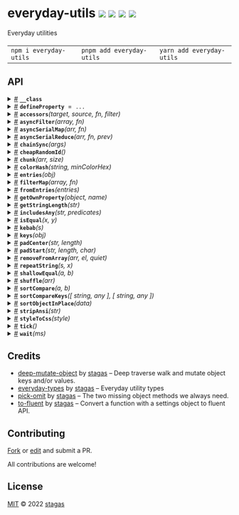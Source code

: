 <h1>
everyday-utils <a href="https://npmjs.org/package/everyday-utils"><img src="https://img.shields.io/badge/npm-v1.0.0-F00.svg?colorA=000"/></a> <a href="src"><img src="https://img.shields.io/badge/loc-236-FFF.svg?colorA=000"/></a> <a href="https://cdn.jsdelivr.net/npm/everyday-utils@1.0.0/dist/everyday-utils.min.js"><img src="https://img.shields.io/badge/brotli-1.7K-333.svg?colorA=000"/></a> <a href="LICENSE"><img src="https://img.shields.io/badge/license-MIT-F0B.svg?colorA=000"/></a>
</h1>

<p></p>

Everyday utilities

<h4>
<table><tr><td title="Triple click to select and copy paste">
<code>npm i everyday-utils </code>
</td><td title="Triple click to select and copy paste">
<code>pnpm add everyday-utils </code>
</td><td title="Triple click to select and copy paste">
<code>yarn add everyday-utils</code>
</td></tr></table>
</h4>

## API

<p>  <details id="__class$179" title="Class" ><summary><span><a href="#__class$179">#</a></span>  <code><strong>__class</strong></code>    </summary>    <ul>        <p>  <details id="configurable$180" title="Property" ><summary><span><a href="#configurable$180">#</a></span>  <code><strong>configurable</strong></code>  <span><span>&nbsp;=&nbsp;</span>  <code>false</code></span>  </summary>  <a href="src/everyday-utils.ts#L211">src/everyday-utils.ts#L211</a>  <ul><p>boolean</p>        </ul></details><details id="enumerable$181" title="Property" ><summary><span><a href="#enumerable$181">#</a></span>  <code><strong>enumerable</strong></code>  <span><span>&nbsp;=&nbsp;</span>  <code>false</code></span>  </summary>  <a href="src/everyday-utils.ts#L212">src/everyday-utils.ts#L212</a>  <ul><p>boolean</p>        </ul></details><details id="writable$182" title="Property" ><summary><span><a href="#writable$182">#</a></span>  <code><strong>writable</strong></code>  <span><span>&nbsp;=&nbsp;</span>  <code>bool</code></span>  </summary>  <a href="src/everyday-utils.ts#L213">src/everyday-utils.ts#L213</a>  <ul><p>boolean</p>        </ul></details><details id="get$183" title="Method" ><summary><span><a href="#get$183">#</a></span>  <code><strong>get</strong></code><em>()</em>    </summary>  <a href="src/everyday-utils.ts#L214">src/everyday-utils.ts#L214</a>  <ul>    <p>      <p><strong>get</strong><em>()</em>  &nbsp;=&gt;  <ul>any</ul></p></p>    </ul></details><details id="set$185" title="Method" ><summary><span><a href="#set$185">#</a></span>  <code><strong>set</strong></code><em>(v)</em>    </summary>  <a href="src/everyday-utils.ts#L215">src/everyday-utils.ts#L215</a>  <ul>    <p>    <details id="v$187" title="Parameter" ><summary><span><a href="#v$187">#</a></span>  <code><strong>v</strong></code>    </summary>    <ul><p>any</p>        </ul></details>  <p><strong>set</strong><em>(v)</em>  &nbsp;=&gt;  <ul>void</ul></p></p>    </ul></details></p></ul></details><details id="defineProperty$148" title="Variable" ><summary><span><a href="#defineProperty$148">#</a></span>  <code><strong>defineProperty</strong></code>  <span><span>&nbsp;=&nbsp;</span>  <code>...</code></span>  </summary>  <a href="src/everyday-utils.ts#L209">src/everyday-utils.ts#L209</a>  <ul><p><span>Fluent</span>&lt;<details id="__type$149" title="Function" ><summary><span><a href="#__type$149">#</a></span>  <em>(object, name, value)</em>    </summary>    <ul>    <p>    <details id="object$152" title="Parameter" ><summary><span><a href="#object$152">#</a></span>  <code><strong>object</strong></code>    </summary>    <ul><p>object</p>        </ul></details><details id="name$153" title="Parameter" ><summary><span><a href="#name$153">#</a></span>  <code><strong>name</strong></code>    </summary>    <ul><p><span>PropertyKey</span></p>        </ul></details><details id="value$154" title="Parameter" ><summary><span><a href="#value$154">#</a></span>  <code><strong>value</strong></code>    </summary>    <ul><p><a href="#T$151">T</a></p>        </ul></details>  <p><strong></strong>&lt;<span>T</span>&gt;<em>(object, name, value)</em>  &nbsp;=&gt;  <ul>object</ul></p></p>    </ul></details>, <span>Required</span>&lt;<a href="#__class$179">__class</a>&gt;&gt;</p>        </ul></details><details id="accessors$35" title="Function" ><summary><span><a href="#accessors$35">#</a></span>  <code><strong>accessors</strong></code><em>(target, source, fn, filter)</em>    </summary>  <a href="src/everyday-utils.ts#L32">src/everyday-utils.ts#L32</a>  <ul>    <p>    <details id="target$39" title="Parameter" ><summary><span><a href="#target$39">#</a></span>  <code><strong>target</strong></code>    </summary>    <ul><p><a href="#T$38">T</a></p>        </ul></details><details id="source$40" title="Parameter" ><summary><span><a href="#source$40">#</a></span>  <code><strong>source</strong></code>    </summary>    <ul><p><a href="#S$37">S</a></p>        </ul></details><details id="fn$41" title="Function" ><summary><span><a href="#fn$41">#</a></span>  <code><strong>fn</strong></code><em>(key, value)</em>    </summary>    <ul>    <p>    <details id="key$44" title="Parameter" ><summary><span><a href="#key$44">#</a></span>  <code><strong>key</strong></code>    </summary>    <ul><p><span>Narrow</span>&lt;keyof     <a href="#S$37">S</a>, string&gt;</p>        </ul></details><details id="value$45" title="Parameter" ><summary><span><a href="#value$45">#</a></span>  <code><strong>value</strong></code>    </summary>    <ul><p><a href="#S$37">S</a>  [<span>Narrow</span>&lt;keyof     <a href="#S$37">S</a>, string&gt;]</p>        </ul></details>  <p><strong>fn</strong><em>(key, value)</em>  &nbsp;=&gt;  <ul><span>PropertyDescriptor</span></ul></p></p>    </ul></details><details id="filter$46" title="Function" ><summary><span><a href="#filter$46">#</a></span>  <code><strong>filter</strong></code><em>(key, value)</em>    </summary>    <ul>    <p>    <details id="key$49" title="Parameter" ><summary><span><a href="#key$49">#</a></span>  <code><strong>key</strong></code>    </summary>    <ul><p><span>Narrow</span>&lt;keyof     <a href="#S$37">S</a>, string&gt;</p>        </ul></details><details id="value$50" title="Parameter" ><summary><span><a href="#value$50">#</a></span>  <code><strong>value</strong></code>    </summary>    <ul><p><a href="#S$37">S</a>  [<span>Narrow</span>&lt;keyof     <a href="#S$37">S</a>, string&gt;]</p>        </ul></details>  <p><strong>filter</strong><em>(key, value)</em>  &nbsp;=&gt;  <ul>boolean</ul></p></p>    </ul></details>  <p><strong>accessors</strong>&lt;<span>S</span>, <span>T</span>&gt;<em>(target, source, fn, filter)</em>  &nbsp;=&gt;  <ul><details id="__type$51" title="Function" ><summary><span><a href="#__type$51">#</a></span>  <em>()</em>    </summary>    <ul>    <p>      <p><strong></strong><em>()</em>  &nbsp;=&gt;  <ul>void</ul></p></p>    </ul></details></ul></p></p>    </ul></details><details id="asyncFilter$140" title="Function" ><summary><span><a href="#asyncFilter$140">#</a></span>  <code><strong>asyncFilter</strong></code><em>(array, fn)</em>    </summary>  <a href="src/everyday-utils.ts#L201">src/everyday-utils.ts#L201</a>  <ul>    <p>    <details id="array$143" title="Parameter" ><summary><span><a href="#array$143">#</a></span>  <code><strong>array</strong></code>    </summary>    <ul><p><a href="#T$142">T</a>  []</p>        </ul></details><details id="fn$144" title="Function" ><summary><span><a href="#fn$144">#</a></span>  <code><strong>fn</strong></code><em>(item)</em>    </summary>    <ul>    <p>    <details id="item$147" title="Parameter" ><summary><span><a href="#item$147">#</a></span>  <code><strong>item</strong></code>    </summary>    <ul><p><a href="#T$142">T</a></p>        </ul></details>  <p><strong>fn</strong><em>(item)</em>  &nbsp;=&gt;  <ul><span>Promise</span>&lt;boolean&gt;</ul></p></p>    </ul></details>  <p><strong>asyncFilter</strong>&lt;<span>T</span>&gt;<em>(array, fn)</em>  &nbsp;=&gt;  <ul><span>Promise</span>&lt;<a href="#T$142">T</a>  []&gt;</ul></p></p>    </ul></details><details id="asyncSerialMap$63" title="Function" ><summary><span><a href="#asyncSerialMap$63">#</a></span>  <code><strong>asyncSerialMap</strong></code><em>(arr, fn)</em>    </summary>  <a href="src/everyday-utils.ts#L110">src/everyday-utils.ts#L110</a>  <ul>    <p>    <details id="arr$67" title="Parameter" ><summary><span><a href="#arr$67">#</a></span>  <code><strong>arr</strong></code>    </summary>    <ul><p><a href="#T$65">T</a>  []</p>        </ul></details><details id="fn$68" title="Function" ><summary><span><a href="#fn$68">#</a></span>  <code><strong>fn</strong></code><em>(item, index, arr)</em>    </summary>    <ul>    <p>    <details id="item$71" title="Parameter" ><summary><span><a href="#item$71">#</a></span>  <code><strong>item</strong></code>    </summary>    <ul><p><a href="#T$65">T</a></p>        </ul></details><details id="index$72" title="Parameter" ><summary><span><a href="#index$72">#</a></span>  <code><strong>index</strong></code>    </summary>    <ul><p>number</p>        </ul></details><details id="arr$73" title="Parameter" ><summary><span><a href="#arr$73">#</a></span>  <code><strong>arr</strong></code>    </summary>    <ul><p><a href="#T$65">T</a>  []</p>        </ul></details>  <p><strong>fn</strong><em>(item, index, arr)</em>  &nbsp;=&gt;  <ul><span>Promise</span>&lt;<a href="#U$66">U</a>&gt;</ul></p></p>    </ul></details>  <p><strong>asyncSerialMap</strong>&lt;<span>T</span>, <span>U</span>&gt;<em>(arr, fn)</em>  &nbsp;=&gt;  <ul><span>Promise</span>&lt;<a href="#U$66">U</a>  []&gt;</ul></p></p>    </ul></details><details id="asyncSerialReduce$74" title="Function" ><summary><span><a href="#asyncSerialReduce$74">#</a></span>  <code><strong>asyncSerialReduce</strong></code><em>(arr, fn, prev)</em>    </summary>  <a href="src/everyday-utils.ts#L121">src/everyday-utils.ts#L121</a>  <ul>    <p>    <details id="arr$78" title="Parameter" ><summary><span><a href="#arr$78">#</a></span>  <code><strong>arr</strong></code>    </summary>    <ul><p><a href="#T$76">T</a>  []</p>        </ul></details><details id="fn$79" title="Function" ><summary><span><a href="#fn$79">#</a></span>  <code><strong>fn</strong></code><em>(prev, next, index, arr)</em>    </summary>    <ul>    <p>    <details id="prev$82" title="Parameter" ><summary><span><a href="#prev$82">#</a></span>  <code><strong>prev</strong></code>    </summary>    <ul><p><a href="#U$77">U</a></p>        </ul></details><details id="next$83" title="Parameter" ><summary><span><a href="#next$83">#</a></span>  <code><strong>next</strong></code>    </summary>    <ul><p><a href="#T$76">T</a></p>        </ul></details><details id="index$84" title="Parameter" ><summary><span><a href="#index$84">#</a></span>  <code><strong>index</strong></code>    </summary>    <ul><p>number</p>        </ul></details><details id="arr$85" title="Parameter" ><summary><span><a href="#arr$85">#</a></span>  <code><strong>arr</strong></code>    </summary>    <ul><p><a href="#T$76">T</a>  []</p>        </ul></details>  <p><strong>fn</strong><em>(prev, next, index, arr)</em>  &nbsp;=&gt;  <ul><span>Promise</span>&lt;<a href="#U$77">U</a>&gt;</ul></p></p>    </ul></details><details id="prev$86" title="Parameter" ><summary><span><a href="#prev$86">#</a></span>  <code><strong>prev</strong></code>    </summary>    <ul><p><a href="#U$77">U</a></p>        </ul></details>  <p><strong>asyncSerialReduce</strong>&lt;<span>T</span>, <span>U</span>&gt;<em>(arr, fn, prev)</em>  &nbsp;=&gt;  <ul><span>Promise</span>&lt;<a href="#U$77">U</a>&gt;</ul></p></p>    </ul></details><details id="chainSync$102" title="Function" ><summary><span><a href="#chainSync$102">#</a></span>  <code><strong>chainSync</strong></code><em>(args)</em>    </summary>  <a href="src/everyday-utils.ts#L161">src/everyday-utils.ts#L161</a>  <ul>    <p>    <details id="args$104" title="Parameter" ><summary><span><a href="#args$104">#</a></span>  <code><strong>args</strong></code>    </summary>    <ul><p><details id="__type$105" title="Function" ><summary><span><a href="#__type$105">#</a></span>  <em>()</em>    </summary>    <ul>    <p>      <p><strong></strong><em>()</em>  &nbsp;=&gt;  <ul>any</ul></p></p>    </ul></details>  []</p>        </ul></details>  <p><strong>chainSync</strong><em>(args)</em>  &nbsp;=&gt;  <ul><details id="__type$107" title="Function" ><summary><span><a href="#__type$107">#</a></span>  <em>()</em>    </summary>    <ul>    <p>      <p><strong></strong><em>()</em>  &nbsp;=&gt;  <ul>void</ul></p></p>    </ul></details></ul></p></p>    </ul></details><details id="cheapRandomId$33" title="Function" ><summary><span><a href="#cheapRandomId$33">#</a></span>  <code><strong>cheapRandomId</strong></code><em>()</em>    </summary>  <a href="src/everyday-utils.ts#L30">src/everyday-utils.ts#L30</a>  <ul>    <p>      <p><strong>cheapRandomId</strong><em>()</em>  &nbsp;=&gt;  <ul>string</ul></p></p>    </ul></details><details id="chunk$5" title="Function" ><summary><span><a href="#chunk$5">#</a></span>  <code><strong>chunk</strong></code><em>(arr, size)</em>    </summary>  <a href="src/everyday-utils.ts#L9">src/everyday-utils.ts#L9</a>  <ul>    <p>    <details id="arr$9" title="Parameter" ><summary><span><a href="#arr$9">#</a></span>  <code><strong>arr</strong></code>    </summary>    <ul><p><a href="#T$7">T</a>  []</p>        </ul></details><details id="size$10" title="Parameter" ><summary><span><a href="#size$10">#</a></span>  <code><strong>size</strong></code>    </summary>    <ul><p><a href="#L$8">L</a></p>        </ul></details>  <p><strong>chunk</strong>&lt;<span>T</span>, <span>L</span>&gt;<em>(arr, size)</em>  &nbsp;=&gt;  <ul><span>Chunk</span>&lt;<a href="#T$7">T</a>, <a href="#L$8">L</a>&gt;  []</ul></p></p>    </ul></details><details id="colorHash$92" title="Function" ><summary><span><a href="#colorHash$92">#</a></span>  <code><strong>colorHash</strong></code><em>(string, minColorHex)</em>    </summary>  <a href="src/everyday-utils.ts#L137">src/everyday-utils.ts#L137</a>  <ul>    <p>    <details id="string$94" title="Parameter" ><summary><span><a href="#string$94">#</a></span>  <code><strong>string</strong></code>    </summary>    <ul><p>string</p>        </ul></details><details id="minColorHex$95" title="Parameter" ><summary><span><a href="#minColorHex$95">#</a></span>  <code><strong>minColorHex</strong></code>  <span><span>&nbsp;=&nbsp;</span>  <code>'888'</code></span>  </summary>    <ul><p>string</p>        </ul></details>  <p><strong>colorHash</strong><em>(string, minColorHex)</em>  &nbsp;=&gt;  <ul>string</ul></p></p>    </ul></details><details id="entries$11" title="Function" ><summary><span><a href="#entries$11">#</a></span>  <code><strong>entries</strong></code><em>(obj)</em>    </summary>  <a href="src/everyday-utils.ts#L16">src/everyday-utils.ts#L16</a>  <ul>    <p>    <details id="obj$19" title="Parameter" ><summary><span><a href="#obj$19">#</a></span>  <code><strong>obj</strong></code>    </summary>    <ul><p><a href="#T$18">T</a></p>        </ul></details>  <p><strong>entries</strong>&lt;<span>K</span>, <span>V</span>, <span>T</span>&gt;<em>(obj)</em>  &nbsp;=&gt;  <ul>readonly     [  <a href="#K$13">K</a>, <a href="#V$14">V</a>  ]  []</ul></p></p>    </ul></details><details id="filterMap$155" title="Function" ><summary><span><a href="#filterMap$155">#</a></span>  <code><strong>filterMap</strong></code><em>(array, fn)</em>    </summary>  <a href="src/everyday-utils.ts#L229">src/everyday-utils.ts#L229</a>  <ul>    <p>    <details id="array$159" title="Parameter" ><summary><span><a href="#array$159">#</a></span>  <code><strong>array</strong></code>    </summary>    <ul><p><a href="#T$157">T</a>  []</p>        </ul></details><details id="fn$160" title="Function" ><summary><span><a href="#fn$160">#</a></span>  <code><strong>fn</strong></code><em>(item, index, array)</em>    </summary>    <ul>    <p>    <details id="item$163" title="Parameter" ><summary><span><a href="#item$163">#</a></span>  <code><strong>item</strong></code>    </summary>    <ul><p><a href="#T$157">T</a></p>        </ul></details><details id="index$164" title="Parameter" ><summary><span><a href="#index$164">#</a></span>  <code><strong>index</strong></code>    </summary>    <ul><p>number</p>        </ul></details><details id="array$165" title="Parameter" ><summary><span><a href="#array$165">#</a></span>  <code><strong>array</strong></code>    </summary>    <ul><p><a href="#T$157">T</a>  []</p>        </ul></details>  <p><strong>fn</strong><em>(item, index, array)</em>  &nbsp;=&gt;  <ul>undefined | <code>null</code> | <code>false</code> | <a href="#U$158">U</a></ul></p></p>    </ul></details>  <p><strong>filterMap</strong>&lt;<span>T</span>, <span>U</span>&gt;<em>(array, fn)</em>  &nbsp;=&gt;  <ul><a href="#U$158">U</a>  []</ul></p></p>    </ul></details><details id="fromEntries$28" title="Function" ><summary><span><a href="#fromEntries$28">#</a></span>  <code><strong>fromEntries</strong></code><em>(entries)</em>    </summary>  <a href="src/everyday-utils.ts#L27">src/everyday-utils.ts#L27</a>  <ul>    <p>    <details id="entries$32" title="Parameter" ><summary><span><a href="#entries$32">#</a></span>  <code><strong>entries</strong></code>    </summary>    <ul><p>readonly     [  <a href="#K$30">K</a>, <a href="#V$31">V</a>  ]  []</p>        </ul></details>  <p><strong>fromEntries</strong>&lt;<span>K</span>, <span>V</span>&gt;<em>(entries)</em>  &nbsp;=&gt;  <ul><span>Record</span>&lt;<a href="#K$30">K</a>, <a href="#V$31">V</a>&gt;</ul></p></p>    </ul></details><details id="getOwnProperty$113" title="Function" ><summary><span><a href="#getOwnProperty$113">#</a></span>  <code><strong>getOwnProperty</strong></code><em>(object, name)</em>    </summary>  <a href="src/everyday-utils.ts#L170">src/everyday-utils.ts#L170</a>  <ul>    <p>    <details id="object$115" title="Parameter" ><summary><span><a href="#object$115">#</a></span>  <code><strong>object</strong></code>    </summary>    <ul><p>object</p>        </ul></details><details id="name$116" title="Parameter" ><summary><span><a href="#name$116">#</a></span>  <code><strong>name</strong></code>    </summary>    <ul><p>string</p>        </ul></details>  <p><strong>getOwnProperty</strong><em>(object, name)</em>  &nbsp;=&gt;  <ul>any</ul></p></p>    </ul></details><details id="getStringLength$121" title="Function" ><summary><span><a href="#getStringLength$121">#</a></span>  <code><strong>getStringLength</strong></code><em>(str)</em>    </summary>  <a href="src/everyday-utils.ts#L180">src/everyday-utils.ts#L180</a>  <ul>    <p>    <details id="str$123" title="Parameter" ><summary><span><a href="#str$123">#</a></span>  <code><strong>str</strong></code>    </summary>    <ul><p>string | number</p>        </ul></details>  <p><strong>getStringLength</strong><em>(str)</em>  &nbsp;=&gt;  <ul>number</ul></p></p>    </ul></details><details id="includesAny$136" title="Function" ><summary><span><a href="#includesAny$136">#</a></span>  <code><strong>includesAny</strong></code><em>(str, predicates)</em>    </summary>  <a href="src/everyday-utils.ts#L198">src/everyday-utils.ts#L198</a>  <ul>    <p>    <details id="str$138" title="Parameter" ><summary><span><a href="#str$138">#</a></span>  <code><strong>str</strong></code>    </summary>    <ul><p>string</p>        </ul></details><details id="predicates$139" title="Parameter" ><summary><span><a href="#predicates$139">#</a></span>  <code><strong>predicates</strong></code>    </summary>    <ul><p>string  []</p>        </ul></details>  <p><strong>includesAny</strong><em>(str, predicates)</em>  &nbsp;=&gt;  <ul>boolean</ul></p></p>    </ul></details><details id="isEqual$1" title="Function" ><summary><span><a href="#isEqual$1">#</a></span>  <code><strong>isEqual</strong></code><em>(x, y)</em>    </summary>  <a href="src/is-equal.ts#L12">src/is-equal.ts#L12</a>  <ul>    <p>    <details id="x$3" title="Parameter" ><summary><span><a href="#x$3">#</a></span>  <code><strong>x</strong></code>    </summary>    <ul><p>any</p>        </ul></details><details id="y$4" title="Parameter" ><summary><span><a href="#y$4">#</a></span>  <code><strong>y</strong></code>    </summary>    <ul><p>any</p>        </ul></details>  <p><strong>isEqual</strong><em>(x, y)</em>  &nbsp;=&gt;  <ul>boolean</ul></p></p>    </ul></details><details id="kebab$53" title="Function" ><summary><span><a href="#kebab$53">#</a></span>  <code><strong>kebab</strong></code><em>(s)</em>    </summary>  <a href="src/everyday-utils.ts#L96">src/everyday-utils.ts#L96</a>  <ul>    <p>    <details id="s$55" title="Parameter" ><summary><span><a href="#s$55">#</a></span>  <code><strong>s</strong></code>    </summary>    <ul><p>string</p>        </ul></details>  <p><strong>kebab</strong><em>(s)</em>  &nbsp;=&gt;  <ul>string</ul></p></p>    </ul></details><details id="keys$20" title="Function" ><summary><span><a href="#keys$20">#</a></span>  <code><strong>keys</strong></code><em>(obj)</em>    </summary>  <a href="src/everyday-utils.ts#L22">src/everyday-utils.ts#L22</a>  <ul>    <p>    <details id="obj$27" title="Parameter" ><summary><span><a href="#obj$27">#</a></span>  <code><strong>obj</strong></code>    </summary>    <ul><p><a href="#T$26">T</a></p>        </ul></details>  <p><strong>keys</strong>&lt;<span>K</span>, <span>T</span>&gt;<em>(obj)</em>  &nbsp;=&gt;  <ul>readonly     <a href="#K$22">K</a>  []</ul></p></p>    </ul></details><details id="padCenter$117" title="Function" ><summary><span><a href="#padCenter$117">#</a></span>  <code><strong>padCenter</strong></code><em>(str, length)</em>    </summary>  <a href="src/everyday-utils.ts#L173">src/everyday-utils.ts#L173</a>  <ul>    <p>    <details id="str$119" title="Parameter" ><summary><span><a href="#str$119">#</a></span>  <code><strong>str</strong></code>    </summary>    <ul><p>string | number</p>        </ul></details><details id="length$120" title="Parameter" ><summary><span><a href="#length$120">#</a></span>  <code><strong>length</strong></code>    </summary>    <ul><p>number</p>        </ul></details>  <p><strong>padCenter</strong><em>(str, length)</em>  &nbsp;=&gt;  <ul>string</ul></p></p>    </ul></details><details id="padStart$124" title="Function" ><summary><span><a href="#padStart$124">#</a></span>  <code><strong>padStart</strong></code><em>(str, length, char)</em>    </summary>  <a href="src/everyday-utils.ts#L182">src/everyday-utils.ts#L182</a>  <ul>    <p>    <details id="str$126" title="Parameter" ><summary><span><a href="#str$126">#</a></span>  <code><strong>str</strong></code>    </summary>    <ul><p>string | number</p>        </ul></details><details id="length$127" title="Parameter" ><summary><span><a href="#length$127">#</a></span>  <code><strong>length</strong></code>    </summary>    <ul><p>number</p>        </ul></details><details id="char$128" title="Parameter" ><summary><span><a href="#char$128">#</a></span>  <code><strong>char</strong></code>  <span><span>&nbsp;=&nbsp;</span>  <code>' '</code></span>  </summary>    <ul><p>string</p>        </ul></details>  <p><strong>padStart</strong><em>(str, length, char)</em>  &nbsp;=&gt;  <ul>string</ul></p></p>    </ul></details><details id="removeFromArray$96" title="Function" ><summary><span><a href="#removeFromArray$96">#</a></span>  <code><strong>removeFromArray</strong></code><em>(arr, el, quiet)</em>    </summary>  <a href="src/everyday-utils.ts#L152">src/everyday-utils.ts#L152</a>  <ul>    <p>    <details id="arr$99" title="Parameter" ><summary><span><a href="#arr$99">#</a></span>  <code><strong>arr</strong></code>    </summary>    <ul><p><a href="#T$98">T</a>  []</p>        </ul></details><details id="el$100" title="Parameter" ><summary><span><a href="#el$100">#</a></span>  <code><strong>el</strong></code>    </summary>    <ul><p><a href="#T$98">T</a></p>        </ul></details><details id="quiet$101" title="Parameter" ><summary><span><a href="#quiet$101">#</a></span>  <code><strong>quiet</strong></code>  <span><span>&nbsp;=&nbsp;</span>  <code>false</code></span>  </summary>    <ul><p>boolean</p>        </ul></details>  <p><strong>removeFromArray</strong>&lt;<span>T</span>&gt;<em>(arr, el, quiet)</em>  &nbsp;=&gt;  <ul>void | <a href="#T$98">T</a>  []</ul></p></p>    </ul></details><details id="repeatString$129" title="Function" ><summary><span><a href="#repeatString$129">#</a></span>  <code><strong>repeatString</strong></code><em>(s, x)</em>    </summary>  <a href="src/everyday-utils.ts#L187">src/everyday-utils.ts#L187</a>  <ul>    <p>    <details id="s$131" title="Parameter" ><summary><span><a href="#s$131">#</a></span>  <code><strong>s</strong></code>    </summary>    <ul><p>string</p>        </ul></details><details id="x$132" title="Parameter" ><summary><span><a href="#x$132">#</a></span>  <code><strong>x</strong></code>    </summary>    <ul><p>number</p>        </ul></details>  <p><strong>repeatString</strong><em>(s, x)</em>  &nbsp;=&gt;  <ul>string</ul></p></p>    </ul></details><details id="shallowEqual$109" title="Function" ><summary><span><a href="#shallowEqual$109">#</a></span>  <code><strong>shallowEqual</strong></code><em>(a, b)</em>    </summary>  <a href="src/everyday-utils.ts#L165">src/everyday-utils.ts#L165</a>  <ul>    <p>    <details id="a$111" title="Parameter" ><summary><span><a href="#a$111">#</a></span>  <code><strong>a</strong></code>    </summary>    <ul><p>object</p>        </ul></details><details id="b$112" title="Parameter" ><summary><span><a href="#b$112">#</a></span>  <code><strong>b</strong></code>    </summary>    <ul><p>object</p>        </ul></details>  <p><strong>shallowEqual</strong><em>(a, b)</em>  &nbsp;=&gt;  <ul>boolean</ul></p></p>    </ul></details><details id="shuffle$59" title="Function" ><summary><span><a href="#shuffle$59">#</a></span>  <code><strong>shuffle</strong></code><em>(arr)</em>    </summary>  <a href="src/everyday-utils.ts#L108">src/everyday-utils.ts#L108</a>  <ul>    <p>    <details id="arr$62" title="Parameter" ><summary><span><a href="#arr$62">#</a></span>  <code><strong>arr</strong></code>    </summary>    <ul><p><a href="#T$61">T</a>  []</p>        </ul></details>  <p><strong>shuffle</strong>&lt;<span>T</span>&gt;<em>(arr)</em>  &nbsp;=&gt;  <ul><a href="#T$61">T</a>  []</ul></p></p>    </ul></details><details id="sortCompare$166" title="Function" ><summary><span><a href="#sortCompare$166">#</a></span>  <code><strong>sortCompare</strong></code><em>(a, b)</em>    </summary>  <a href="src/everyday-utils.ts#L234">src/everyday-utils.ts#L234</a>  <ul>    <p>    <details id="a$168" title="Parameter" ><summary><span><a href="#a$168">#</a></span>  <code><strong>a</strong></code>    </summary>    <ul><p>string | number</p>        </ul></details><details id="b$169" title="Parameter" ><summary><span><a href="#b$169">#</a></span>  <code><strong>b</strong></code>    </summary>    <ul><p>string | number</p>        </ul></details>  <p><strong>sortCompare</strong><em>(a, b)</em>  &nbsp;=&gt;  <ul><code>0</code> | <code>1</code> | <code>-1</code></ul></p></p>    </ul></details><details id="sortCompareKeys$170" title="Function" ><summary><span><a href="#sortCompareKeys$170">#</a></span>  <code><strong>sortCompareKeys</strong></code><em>([  string, any  ], [  string, any  ])</em>    </summary>  <a href="src/everyday-utils.ts#L237">src/everyday-utils.ts#L237</a>  <ul>    <p>    [  string, any  ][  string, any  ]  <p><strong>sortCompareKeys</strong><em>([  string, any  ], [  string, any  ])</em>  &nbsp;=&gt;  <ul><code>0</code> | <code>1</code> | <code>-1</code></ul></p></p>    </ul></details><details id="sortObjectInPlace$174" title="Function" ><summary><span><a href="#sortObjectInPlace$174">#</a></span>  <code><strong>sortObjectInPlace</strong></code><em>(data)</em>    </summary>  <a href="src/everyday-utils.ts#L240">src/everyday-utils.ts#L240</a>  <ul>    <p>    <details id="data$177" title="Parameter" ><summary><span><a href="#data$177">#</a></span>  <code><strong>data</strong></code>    </summary>    <ul><p><a href="#T$176">T</a></p>        </ul></details>  <p><strong>sortObjectInPlace</strong>&lt;<span>T</span><span>&nbsp;extends&nbsp;</span>     <span>Record</span>&lt;string, any&gt;&gt;<em>(data)</em>  &nbsp;=&gt;  <ul><a href="#T$176">T</a></ul></p></p>    </ul></details><details id="stripAnsi$133" title="Function" ><summary><span><a href="#stripAnsi$133">#</a></span>  <code><strong>stripAnsi</strong></code><em>(str)</em>    </summary>  <a href="src/everyday-utils.ts#L194">src/everyday-utils.ts#L194</a>  <ul>    <p>    <details id="str$135" title="Parameter" ><summary><span><a href="#str$135">#</a></span>  <code><strong>str</strong></code>    </summary>    <ul><p>string | number</p>        </ul></details>  <p><strong>stripAnsi</strong><em>(str)</em>  &nbsp;=&gt;  <ul>string</ul></p></p>    </ul></details><details id="styleToCss$56" title="Function" ><summary><span><a href="#styleToCss$56">#</a></span>  <code><strong>styleToCss</strong></code><em>(style)</em>    </summary>  <a href="src/everyday-utils.ts#L99">src/everyday-utils.ts#L99</a>  <ul>    <p>    <details id="style$58" title="Parameter" ><summary><span><a href="#style$58">#</a></span>  <code><strong>style</strong></code>    </summary>    <ul><p><span>CSSStyleDeclaration</span></p>        </ul></details>  <p><strong>styleToCss</strong><em>(style)</em>  &nbsp;=&gt;  <ul>string</ul></p></p>    </ul></details><details id="tick$90" title="Function" ><summary><span><a href="#tick$90">#</a></span>  <code><strong>tick</strong></code><em>()</em>    </summary>  <a href="src/everyday-utils.ts#L135">src/everyday-utils.ts#L135</a>  <ul>    <p>      <p><strong>tick</strong><em>()</em>  &nbsp;=&gt;  <ul><span>Promise</span>&lt;void&gt;</ul></p></p>    </ul></details><details id="wait$87" title="Function" ><summary><span><a href="#wait$87">#</a></span>  <code><strong>wait</strong></code><em>(ms)</em>    </summary>  <a href="src/everyday-utils.ts#L132">src/everyday-utils.ts#L132</a>  <ul>    <p>    <details id="ms$89" title="Parameter" ><summary><span><a href="#ms$89">#</a></span>  <code><strong>ms</strong></code>    </summary>    <ul><p>number</p>        </ul></details>  <p><strong>wait</strong><em>(ms)</em>  &nbsp;=&gt;  <ul><span>Promise</span>&lt;void&gt;</ul></p></p>    </ul></details></p>

## Credits

- [deep-mutate-object](https://npmjs.org/package/deep-mutate-object) by [stagas](https://github.com/stagas) &ndash; Deep traverse walk and mutate object keys and/or values.
- [everyday-types](https://npmjs.org/package/everyday-types) by [stagas](https://github.com/stagas) &ndash; Everyday utility types
- [pick-omit](https://npmjs.org/package/pick-omit) by [stagas](https://github.com/stagas) &ndash; The two missing object methods we always need.
- [to-fluent](https://npmjs.org/package/to-fluent) by [stagas](https://github.com/stagas) &ndash; Convert a function with a settings object to fluent API.

## Contributing

[Fork](https://github.com/stagas/everyday-utils/fork) or [edit](https://github.dev/stagas/everyday-utils) and submit a PR.

All contributions are welcome!

## License

<a href="LICENSE">MIT</a> &copy; 2022 [stagas](https://github.com/stagas)
